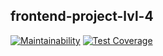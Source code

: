 ## frontend-project-lvl-4

[![Maintainability](https://api.codeclimate.com/v1/badges/7bd031449c942a10b839/maintainability)](https://codeclimate.com/github/AleksandrSerov/frontend-project-lvl4/maintainability)
[![Test Coverage](https://api.codeclimate.com/v1/badges/7bd031449c942a10b839/test_coverage)](https://codeclimate.com/github/AleksandrSerov/frontend-project-lvl4/test_coverage)
